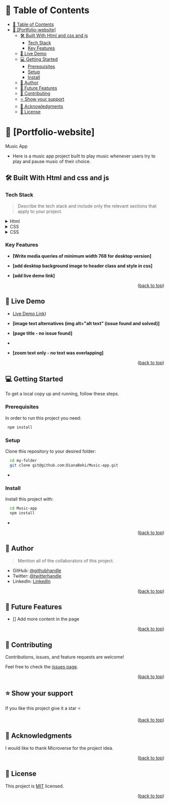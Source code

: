 
<!--
HOW TO USE:
This is an example of how you may give instructions on setting up your project locally.

Modify this file to match your project and remove sections that don't apply.

REQUIRED SECTIONS:
- Table of Contents
- About the Project
  - Built With
  - Live Demo
- Getting Started
- Authors
- Future Features
- Contributing
- Show your support
- Acknowledgements
- License

OPTIONAL SECTIONS:
- FAQ

After you're finished please remove all the comments and instructions!
-->

</div>

<!-- TABLE OF CONTENTS -->

# 📗 Table of Contents

- [📗 Table of Contents](#-table-of-contents)
- [📖 \[Portfolio-website\] ](#-portfolio-website-)
  - [🛠 Built With Html and css and js](#-built-with-html-and-css-and-js)
    - [Tech Stack ](#tech-stack-)
    - [Key Features ](#key-features-)
  - [🚀 Live Demo ](#-live-demo-)
  - [💻 Getting Started ](#-getting-started-)
    - [Prerequisites](#prerequisites)
    - [Setup](#setup)
    - [Install](#install)
  - [👥 Author ](#-author-)
  - [🔭 Future Features ](#-future-features-)
  - [🤝 Contributing ](#-contributing-)
  - [⭐️ Show your support ](#️-show-your-support-)
  - [🙏 Acknowledgments ](#-acknowledgments-)
  - [📝 License ](#-license-)

<!-- PROJECT DESCRIPTION -->

# 📖 [Portfolio-website] <a href="https://github.com/DianaBeki/Portfolio-website"></a>

  Music App
  - Here is a music app project built to play music whenever users try to play and pause music of their choice.

## 🛠 Built With <a name="built-with">Html and css and js</a>

### Tech Stack <a name="tech-stack"></a>

> Describe the tech stack and include only the relevant sections that apply to your project.

<details>
  <summary>Html</summary>
  <ul>
    <li><a href="https://html.org/">Html</a></li>
  </ul>
</details>

 <details>
<summary>CSS</summary>
  <ul>
    <li><a href="https://www.CSS.org/">CSS</a></li>
  </ul>
</details>

<details>
<summary>CSS</summary>
  <ul>
    <li><a href="https://www.w3schools.com/js/">Javascript</a></li>
  </ul>
</details>

<!-- Features -->

### Key Features <a name="key-features"></a>


- **[Write media queries of minimum width 768 for desktop version]**

- **[add desktop background image to header class and style in css]**
  
- **[add live demo link]**

<p align="right">(<a href="#readme-top">back to top</a>)</p>

<!-- LIVE DEMO -->

## 🚀 Live Demo <a name="live-demo"></a>

- [Live Demo Link]())

- **[image text alternatives  (img alt="alt text" (issue found and solved)]**
  
- **[page title - no issue found]**
- 
- **[zoom text only - no text was overlapping]**

<p align="right">(<a href="#readme-top">back to top</a>)</p>

<!-- GETTING STARTED -->

## 💻 Getting Started <a name="getting-started"></a>

To get a local copy up and running, follow these steps.

### Prerequisites

In order to run this project you need:


```sh
 npm install
```


### Setup

Clone this repository to your desired folder:


```sh
  cd my-folder
  git clone git@github.com:DianaBeki/Music-app.git
```
-

### Install

Install this project with:


```sh
  cd Music-app
  npm install
```
-

<p align="right">(<a href="#readme-top">back to top</a>)</p>

<!-- AUTHORS -->

## 👥 Author <a name="Diana Beki"></a>

> Mention all of the collaborators of this project.

- GitHub: [@githubhandle](https://github.com/DianaBeki)
- Twitter: [@twitterhandle](https://twitter.com/home)
- LinkedIn: [LinkedIn](https://www.linkedin.com/feed/)


<p align="right">(<a href="#readme-top">back to top</a>)</p>

<!-- FUTURE FEATURES -->

## 🔭 Future Features <a name="future-features"></a>


- [] Add more content in the page

<p align="right">(<a href="#readme-top">back to top</a>)</p>

<!-- CONTRIBUTING -->

## 🤝 Contributing <a name="contributing"></a>

Contributions, issues, and feature requests are welcome!

Feel free to check the [issues page](https://github.com/DianaBeki/Music-app/issues).

<p align="right">(<a href="#readme-top">back to top</a>)</p>

<!-- SUPPORT -->

## ⭐️ Show your support <a name="support"></a>

If you like this project give it a star ⭐️

<p align="right">(<a href="#readme-top">back to top</a>)</p>

<!-- ACKNOWLEDGEMENTS -->

## 🙏 Acknowledgments <a name="acknowledgements"></a>


I would like to thank Microverse for the project idea.

<p align="right">(<a href="#readme-top">back to top</a>)</p>

<!-- LICENSE -->

## 📝 License <a name="license"></a>

This project is [MIT](./LICENSE) licensed.

<p align="right">(<a href="#readme-top">back to top</a>)</p>
